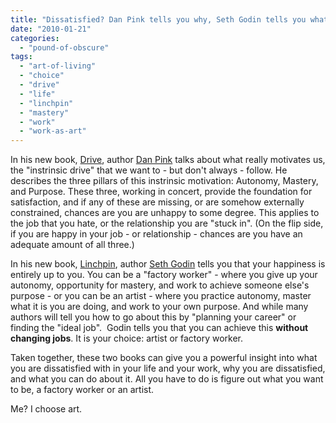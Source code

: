 ```yaml
---
title: "Dissatisfied? Dan Pink tells you why, Seth Godin tells you what you can do about it"
date: "2010-01-21"
categories: 
  - "pound-of-obscure"
tags: 
  - "art-of-living"
  - "choice"
  - "drive"
  - "life"
  - "linchpin"
  - "mastery"
  - "work"
  - "work-as-art"
---
```


In his new book, [Drive](http://www.amazon.com/gp/product/1594488843?ie=UTF8&tag=gbrettmiller-20&link_code=as3&camp=211189&creative=373489&creativeASIN=1594488843), author [Dan Pink](http://www.danpink.com) talks about what really motivates us, the "instrinsic drive" that we want to - but don't always - follow. He describes the three pillars of this instrinsic motivation: Autonomy, Mastery, and Purpose. These three, working in concert, provide the foundation for satisfaction, and if any of these are missing, or are somehow externally constrained, chances are you are unhappy to some degree. This applies to the job that you hate, or the relationship you are "stuck in". (On the flip side, if you are happy in your job - or relationship - chances are you have an adequate amount of all three.)

In his new book, [Linchpin](http://www.amazon.com/gp/product/1591843162?ie=UTF8&tag=gbrettmiller-20&link_code=as3&camp=211189&creative=373489&creativeASIN=1591843162), author [Seth Godin](http://sethgodin.typedpad.com) tells you that your happiness is entirely up to you. You can be a "factory worker" - where you give up your autonomy, opportunity for mastery, and work to achieve someone else's purpose - or you can be an artist - where you practice autonomy, master what it is you are doing, and work to your own purpose. And while many authors will tell you how to go about this by "planning your career" or finding the "ideal job".  Godin tells you that you can achieve this **without changing jobs**. It is your choice: artist or factory worker.

Taken together, these two books can give you a powerful insight into what you are dissatisfied with in your life and your work, why you are dissatisfied, and what you can do about it. All you have to do is figure out what you want to be, a factory worker or an artist.

Me? I choose art.
